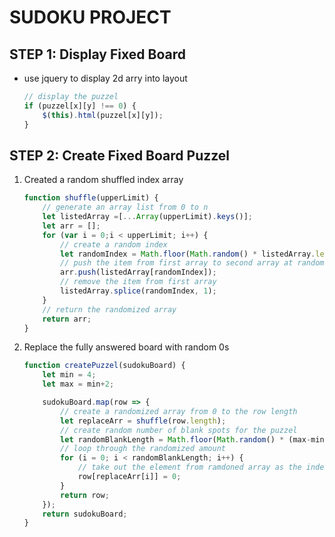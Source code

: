SUDOKU PROJECT
===

STEP 1: Display Fixed Board
---
- use jquery to display 2d arry into layout
    ```js
    // display the puzzel
    if (puzzel[x][y] !== 0) {
        $(this).html(puzzel[x][y]);
    }
    ```

STEP 2: Create Fixed Board Puzzel
---
1. Created a random shuffled index array
    ```js
    function shuffle(upperLimit) {
        // generate an array list from 0 to n
        let listedArray =[...Array(upperLimit).keys()];
        let arr = [];
        for (var i = 0;i < upperLimit; i++) {
            // create a random index
            let randomIndex = Math.floor(Math.random() * listedArray.length);
            // push the item from first array to second array at random index
            arr.push(listedArray[randomIndex]);
            // remove the item from first array
            listedArray.splice(randomIndex, 1);
        }
        // return the randomized array
        return arr;
    }
    ```
2. Replace the fully answered board with random 0s
    ```js
    function createPuzzel(sudokuBoard) {
        let min = 4;
        let max = min+2;

        sudokuBoard.map(row => {
            // create a randomized array from 0 to the row length
            let replaceArr = shuffle(row.length);
            // create random number of blank spots for the puzzel
            let randomBlankLength = Math.floor(Math.random() * (max-min+1)+min);
            // loop through the randomized amount 
            for (i = 0; i < randomBlankLength; i++) {
                // take out the element from ramdoned array as the index for the elemnt of board to be 0
                row[replaceArr[i]] = 0;
            }
            return row;
        });
        return sudokuBoard;
    }
    ```